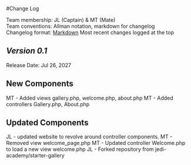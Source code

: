 #Change Log

Team membership:  JL (Captain) & MT (Mate)  
Team conventions: Allman notation, markdown for changelog  
Changelog format: [Markdown](https://github.com/adam-p/markdown-here/wiki/Markdown-Cheatsheet)
                  Most recent changes logged at the top

## *Version 0.1*

Release Date: Jul 26, 2027

## New Components
MT - Added views gallery.php, welcome.php, about.php
MT - Added controllers Gallery.php, About.php


## Updated Components
JL - updated website to revolve around controller components.
MT - Removed view welcome_page.php
MT - Updated controller Welcome.php to load a new view welcome.php
JL - Forked repository from jedi-academy/starter-gallery

